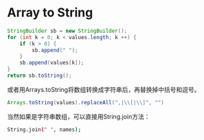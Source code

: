 
# Array to String

```java
StringBuilder sb = new StringBuilder();
for (int k = 0; k < values.length; k ++) {
    if (k > 0) {
        sb.append(" ");
    }
    sb.append(values[k]);
}
return sb.toString();
```

或者用Arrays.toString将数组转换成字符串后，再替换掉中括号和逗号。

```java
Arrays.toString(values).replaceAll(",|\\[|\\]", "")
```

当然如果是字符串数组，可以直接用String.join方法：

```bash
String.join(" ", names);
```
